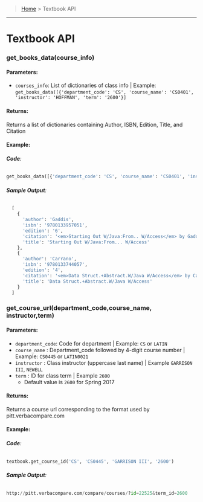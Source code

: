 > [Home](README.md) > Textbook API
---

# Textbook API

### **get_books_data(course_info)**

#### **Parameters**:
  - `courses_info`: List of dictionaries of class info | Example: `get_books_data([{'department_code': 'CS', 'course_name': 'CS0401', 'instructor': 'HOFFMAN', 'term': '2600'}]`

#### **Returns**:
Returns a list of dictionaries containing Author, ISBN, Edition, Title, and Citation

#### **Example**:

###### **Code**:
```python
get_books_data([{'department_code': 'CS', 'course_name': 'CS0401', 'instructor': 'HOFFMAN', 'term': '2600'}, {'department_code': 'CS', 'course_name': 'CS0445', 'instructor': 'GARRISON III', 'term': '2600'}])
```

###### **Sample Output**:
```python
  [
    {
      'author': 'Gaddis',
      'isbn': '9780133957051',
      'edition': '6',
      'citation': '<em>Starting Out W/Java:From.. W/Access</em> by Gaddis. Pearson Education, 6th Edition, 2015. (ISBN: 9780133957051).',
      'title': 'Starting Out W/Java:From... W/Access'
    },
    {
      'author': 'Carrano',
      'isbn': '9780133744057',
      'edition': '4',
      'citation': '<em>Data Struct.+Abstract.W/Java W/Access</em> by Carrano. Pearson Education, 4th Edition, 2014. (ISBN: 9780133744057).',
      'title': 'Data Struct.+Abstract.W/Java W/Access'
    }
  ]
```

### **get_course_url(department_code,course_name, instructor,term)**

#### **Parameters**:
  - `department_code`: Code for department | Example: `CS` or `LATIN`
  - `course_name` : Department_code followed by 4-digit course number | Example: `CS0445` or `LATIN0021`
  - `instructor` : Class instructor (uppercase last name) | Example `GARRISON III`, `NEWELL`
  - `term` : ID for class term | Example `2600`
    - Default value is `2600` for Spring 2017

#### **Returns**:
Returns a course url corresponding to the format used by pitt.verbacompare.com

#### **Example**:

###### **Code**:
```python
textbook.get_course_id('CS', 'CS0445', 'GARRISON III', '2600')
```
###### **Sample Output**:
```python
http://pitt.verbacompare.com/compare/courses/?id=22525&term_id=2600
````
